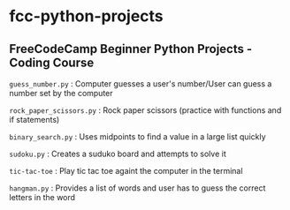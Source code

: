 # fcc-python-projects

## FreeCodeCamp Beginner Python Projects - Coding Course

`guess_number.py` :
Computer guesses a user's number/User can guess a number set by the computer

`rock_paper_scissors.py` :
Rock paper scissors (practice with functions and if statements)

`binary_search.py` :
Uses midpoints to find a value in a large list quickly

`sudoku.py` :
Creates a suduko board and attempts to solve it

`tic-tac-toe` :
Play tic tac toe againt the computer in the terminal

`hangman.py` :
Provides a list of words and user has to guess the correct letters in the word